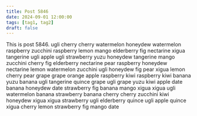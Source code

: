 ```yaml
---
title: Post 5846
date: 2024-09-01 12:00:00
tags: [tag1, tag2]
draft: false
---
```

This is post 5846.
ugli
cherry
cherry
watermelon
honeydew
watermelon
raspberry
zucchini
raspberry
lemon
mango
elderberry
fig
nectarine
xigua
tangerine
ugli
apple
ugli
strawberry
yuzu
honeydew
tangerine
mango
zucchini
cherry
fig
elderberry
nectarine
pear
raspberry
honeydew
nectarine
lemon
watermelon
zucchini
ugli
honeydew
fig
pear
xigua
lemon
cherry
pear
grape
grape
orange
apple
raspberry
kiwi
raspberry
kiwi
banana
yuzu
banana
ugli
tangerine
quince
grape
ugli
grape
yuzu
kiwi
apple
date
banana
honeydew
date
strawberry
fig
banana
mango
xigua
xigua
ugli
watermelon
banana
strawberry
banana
cherry
cherry
zucchini
kiwi
honeydew
xigua
xigua
strawberry
ugli
elderberry
quince
ugli
apple
quince
xigua
cherry
lemon
strawberry
fig
mango
date
